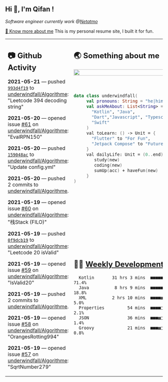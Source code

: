 <h2> Hi 👋, I'm Qifan ! </h2>
<p><em>Software engineer currently work @<a href="https://www.netatmo.com">Netatmo</a>
</em></p><p><a href="https://qifanyang.com/resume" target="_blank"> 🔭 Know more about me</a> This is my personal resume site, I built it for fun.</p>
<table><tr><td valign="top" rowspan="2">

 ## 📷 Github Activity
 <!-- githubActivity starts -->
  **2021-05-21** — pushed [`993d4f19`](https://api.github.com/repos/underwindfall/Algorithme/commits/993d4f193170eab4c058ee43e4486cf1f4ddc133) to [underwindfall/Algorithme](https://api.github.com/repos/underwindfall/Algorithme): "Leetcode 394 decoding string"

  **2021-05-20** — opened issue [#61](https://api.github.com/repos/underwindfall/Algorithme/issues/61) on [underwindfall/Algorithme](https://api.github.com/repos/underwindfall/Algorithme): "EvalRPN150"

  **2021-05-20** — pushed [`159048ac`](https://api.github.com/repos/underwindfall/Algorithme/commits/159048ac20658879aff74adc643b9779c82efb1b) to [underwindfall/Algorithme](https://api.github.com/repos/underwindfall/Algorithme): "Update config.yml"

  **2021-05-20** — pushed 2 commits to [underwindfall/Algorithme](https://api.github.com/repos/underwindfall/Algorithme).

  **2021-05-19** — opened issue [#60](https://api.github.com/repos/underwindfall/Algorithme/issues/60) on [underwindfall/Algorithme](https://api.github.com/repos/underwindfall/Algorithme): "栈Stack (FILO)"

  **2021-05-19** — pushed [`0f9dcb19`](https://api.github.com/repos/underwindfall/Algorithme/commits/0f9dcb197809a5fe3b2eadc612ffa17ab1920348) to [underwindfall/Algorithme](https://api.github.com/repos/underwindfall/Algorithme): "Leetcode 20 isValid"

  **2021-05-19** — opened issue [#59](https://api.github.com/repos/underwindfall/Algorithme/issues/59) on [underwindfall/Algorithme](https://api.github.com/repos/underwindfall/Algorithme): "IsValid20"

  **2021-05-19** — pushed 2 commits to [underwindfall/Algorithme](https://api.github.com/repos/underwindfall/Algorithme).

  **2021-05-19** — opened issue [#58](https://api.github.com/repos/underwindfall/Algorithme/issues/58) on [underwindfall/Algorithme](https://api.github.com/repos/underwindfall/Algorithme): "OrangesRotting994"

  **2021-05-19** — opened issue [#57](https://api.github.com/repos/underwindfall/Algorithme/issues/57) on [underwindfall/Algorithme](https://api.github.com/repos/underwindfall/Algorithme): "SqrtNumber279"
 <!-- githubActivity ends -->
 </td><td valign="top">

 ## 🌏 Something about me
 <!-- profile starts -->
 <a href="https://github.com/underwindfall" width="100%">
  <img src="https://github-readme-stats.vercel.app/api?username=underwindfall&show_icons=true&icon_color=805AD5&text_color=718096&bg_color=ffffff00&hide_title=true&include_all_commits=true&count_private=true&hide_border=true" width="100%"/>
 </a>
 <br/>
 <br/>
 <br/>
 
 ```kotlin
 data class underwindfall(
      val pronouns: String = "he|him",
      val askMeAbout: List<String> = listOf(
        "Kotlin", "Java", 
        "Dart","Javascript", "Typescript",
        "Swift"
      )
      val toLearn: () -> Unit = {
        "Flutter" to "For Fun",
        "Jetpack Compose" to "Future"
      }
      val dailyLife: Unit = (0..end).reduce { acc, new ->	
         study(new)	
         coding(new)	
         sumUp(acc) + haveFun(new)	
      }
 )
 ```
 <!-- profile ends -->
 </td></tr><tr><td valign="top">

 ## 🏊‍♂️ <a href="https://gist.github.com/underwindfall/377ee88ba1fabd1e93516e48ca9c61eb" target="_blank">Weekly Development Breakdown</a>
  <!-- codeTime starts -->
  ```text
    Kotlin       31 hrs 3 mins  ■■■■■■■■■■■■■■■■■■■■▥□□□  71.4%
    Java          8 hrs 9 mins  ■■■■■■■■□□□□□□□□□□□□□□□□  18.8%
    XML          2 hrs 10 mins  ■■■■▦□□□□□□□□□□□□□□□□□□□   5.0%
    Properties         54 mins  ■■■■□□□□□□□□□□□□□□□□□□□□   2.1%
    JSON               36 mins  ■■■▦□□□□□□□□□□□□□□□□□□□□   1.4%
    Groovy             21 mins  ■■■▦□□□□□□□□□□□□□□□□□□□□   0.8%
  ```
  <!-- codeTime starts -->
  </td></tr></table>